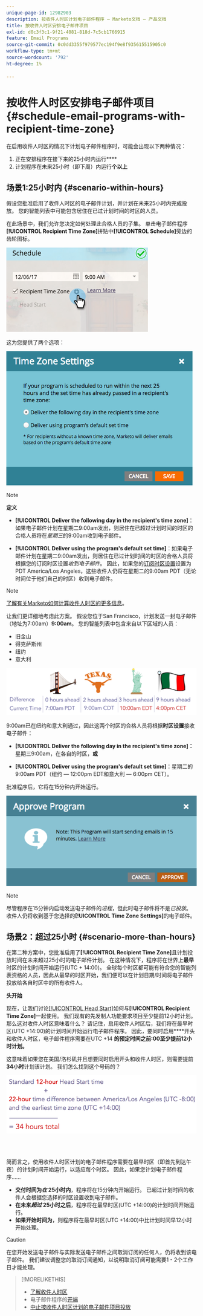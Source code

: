 ```yaml
---
unique-page-id: 12982903
description: 按收件人时区计划电子邮件程序 — Marketo文档 — 产品文档
title: 按收件人时区安排电子邮件项目
exl-id: d0c3f3c1-9f21-4081-818d-7c5cb1766915
feature: Email Programs
source-git-commit: 0c0dd3355f979577ec194f9e8f935615515905c0
workflow-type: tm+mt
source-wordcount: '792'
ht-degree: 1%

---
```


# 按收件人时区安排电子邮件项目 {#schedule-email-programs-with-recipient-time-zone}

在启用收件人时区的情况下计划电子邮件程序时，可能会出现以下两种情况：

1. 正在安排程序在接下来的25小时内运行&#x200B;****
1. 计划程序在未来25小时（即下周）内运行&#x200B;**个以上**

## 场景1:25小时内 {#scenario-within-hours}

假设您批准启用了收件人时区的电子邮件计划，并计划在未来25小时内完成投放。 您的智能列表中可能包含居住在已过计划时间的时区的人员。

在此场景中，我们允许您决定如何处理此合格人员的子集。 单击电子邮件程序&#x200B;**[!UICONTROL Recipient Time Zone]**&#x200B;拼贴中&#x200B;**[!UICONTROL Schedule]**&#x200B;旁边的齿轮图标。

![](assets/image2017-12-5-10-3a46-3a42.png)

这为您提供了两个选项：

![](assets/image2017-12-5-10-3a31-3a28.png)

>[!NOTE]
>
>**定义**
>
>* **[!UICONTROL Deliver the following day in the recipient's time zone]**：如果电子邮件计划在星期二9:00am发出，则居住在已超过计划时间的时区的合格人员将在&#x200B;*星期三*&#x200B;的9:00am收到电子邮件。
>
>* **[!UICONTROL Deliver using the program's default set time]**：如果电子邮件计划在星期二9:00am发出，则居住在已过计划时间的时区的合格人员将根据您的订阅时区设置&#x200B;*收到电子邮件*。 因此，如果您的[订阅时区设置](/help/marketo/product-docs/administration/settings/select-your-language-locale-and-time-zone.md)设置为PDT America/Los Angeles，这些收件人仍将在星期二的9:00am PDT（无论时间位于他们自己的时区）收到电子邮件。

>[!NOTE]
>
>[了解有关Marketo如何计算收件人时区的更多信息](/help/marketo/product-docs/email-marketing/email-programs/email-program-actions/scheduling-with-recipient-time-zone/understanding-recipient-time-zone.md#calculating-time-zone)。

让我们更详细地考虑此方案。 假设您位于San Francisco，计划发送一封电子邮件（地址为7:00am）**9:00am**。 您的智能列表中包含来自以下区域的人员：

* 旧金山
* 得克萨斯州
* 纽约
* 意大利

![](assets/image2017-12-6-10-3a52-3a41.png)

9:00am已在纽约和意大利通过，因此这两个时区的合格人员将根据&#x200B;**时区设置**&#x200B;接收电子邮件：

* **[!UICONTROL Deliver the following day in the recipient's time zone]：**&#x200B;星期三9:00am，在各自的时区，**或**

* **[!UICONTROL Deliver using the program's default set time]**：星期二的9:00am PDT（纽约 — 12:00pm EDT和意大利 — 6:00pm CET）。

批准程序后，它将在15分钟内开始运行。

![](assets/screen-shot-2017-12-09-at-3.34.14-pm.png)

>[!NOTE]
>
>尽管程序在15分钟内启动发送电子邮件的&#x200B;*进程*，但此时电子邮件将不是&#x200B;*已投放*。 收件人仍将收到基于您选择的&#x200B;**[!UICONTROL Time Zone Settings]**&#x200B;的电子邮件。

## 场景2：超过25小时 {#scenario-more-than-hours}

在第二种方案中，您批准启用了&#x200B;**[!UICONTROL Recipient Time Zone]**&#x200B;且计划投放时间在未来超过25小时的电子邮件计划。 在这种情况下，程序将在世界上&#x200B;**最早**&#x200B;时区的计划时间开始运行(UTC + 14:00)。 全球每个时区都可能有符合您的智能列表资格的人员，因此从最早的时区开始，我们便可以在计划日期/时间将电子邮件投放给各自时区中的所有收件人。

**头开始**

现在，让我们讨论[[!UICONTROL Head Start]](/help/marketo/product-docs/email-marketing/email-programs/email-program-actions/head-start-for-email-programs.md)如何与&#x200B;**[!UICONTROL Recipient Time Zone]**&#x200B;一起使用。 我们现有的先发制人功能要求项目至少提前12小时计划。 那么这对收件人时区意味着什么？ 请记住，启用收件人时区后，我们将在最早时区(UTC +14:00)的计划时间开始运行电子邮件程序。 因此，要同时启用&#x200B;****&#x200B;开头和收件人时区，电子邮件程序需要在UTC +14 **的预定时间之前:00至少提前12小时计划。**

这意味着如果您在美国/洛杉矶并且想要同时启用开头和收件人时区，则需要提前&#x200B;**34小时**&#x200B;计划该计划。 我们怎么找到这个号码的？

![](assets/image2017-12-5-13-3a11-3a38.png)

<br> 

简而言之，使用收件人时区计划的电子邮件程序需要在最早时区（即首先到达午夜）的计划时间开始运行，以适应每个时区。 因此，如果您计划电子邮件程序……

* **交付时间为&#x200B;*在* 25小时内**，程序将在15分钟内开始运行。 已超过计划时间的收件人会根据您选择的时区设置收到电子邮件。
* **在未来&#x200B;*超过* 25小时之后**，程序将在最早时区(UTC +14:00)的计划时间开始运行。
* **如果开始时间为**，则程序将在最早时区(UTC +14:00)中比计划时间早12小时开始处理。

>[!CAUTION]
>
>在您开始发送电子邮件与实际发送电子邮件之间取消订阅的任何人，仍将收到该电子邮件。 我们建议调整您的取消订阅通知，以说明取消订阅可能需要1 - 2个工作日才能处理。

>[!MORELIKETHIS]
>
>* [了解收件人时区](/help/marketo/product-docs/email-marketing/email-programs/email-program-actions/scheduling-with-recipient-time-zone/understanding-recipient-time-zone.md)
>* 电子邮件程序的[开端](/help/marketo/product-docs/email-marketing/email-programs/email-program-actions/head-start-for-email-programs.md)
>* [中止按收件人时区计划的电子邮件项目投放](/help/marketo/product-docs/email-marketing/email-programs/email-program-actions/scheduling-with-recipient-time-zone/abort-delivery-of-email-programs-scheduled-with-recipient-time-zone.md)
